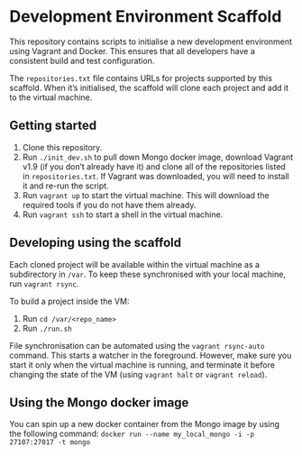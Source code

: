 # Development Environment Scaffold
This repository contains scripts to initialise a new development environment using Vagrant and Docker. This ensures that
all developers have a consistent build and test configuration.

The `repositories.txt` file contains URLs for projects supported by this scaffold. When it’s initialised, the scaffold
will clone each project and add it to the virtual machine.

## Getting started
1. Clone this repository. 
2. Run `./init_dev.sh` to pull down Mongo docker image, download Vagrant v1.9 (if you don’t already have it) and clone all of the repositories listed
in `repositories.txt`. If Vagrant was downloaded, you will need to install it and re-run the script.
3. Run `vagrant up` to start the virtual machine. This will download the required tools if you do not have them already.
4. Run `vagrant ssh` to start a shell in the virtual machine.

## Developing using the scaffold
Each cloned project will be available within the virtual machine as a subdirectory in `/var`. To keep these synchronised
with your local machine, run `vagrant rsync`. 

To build a project inside the VM:

1. Run `cd /var/<repo_name>`
2. Run `./run.sh`

File synchronisation can be automated using the `vagrant rsync-auto` command. This starts a watcher in the foreground.
However, make sure you start it only when the virtual machine is running, and terminate it before changing the state of
the VM (using `vagrant halt` or `vagrant reload`).

## Using the Mongo docker image
You can spin up a new docker container from the Mongo image by using the following command:
`docker run --name my_local_mongo -i -p 27107:27017 -t mongo`